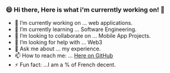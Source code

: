 ### 😄 Hi there, Here is what i'm currerntly working on! 👋


- 🔭 I’m currently working on ... web applications.
- 🌱 I’m currently learning ... Software Engineering. 
- 👯 I’m looking to collaborate on ... Mobile App Projects.
- 🤔 I’m looking for help with ... Web3
- 💬 Ask me about ... my experience. 
- 📫 How to reach me: ... [Here on GitHub](https://github.com/iosvaldo)
- ⚡ Fun fact: ...I am a % of French decent. 
